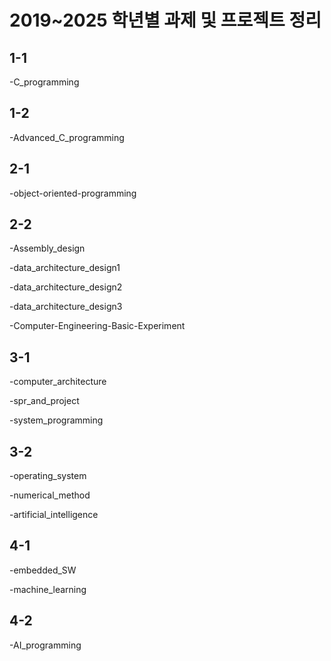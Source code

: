 2019~2025 학년별 과제 및 프로젝트 정리
====================================
1-1
----
  -C_programming
  
1-2
----
  -Advanced_C_programming
  
2-1
-----
  -object-oriented-programming
  
2-2
-----
  -Assembly_design
  
  -data_architecture_design1
  
  -data_architecture_design2
  
  -data_architecture_design3
  
  -Computer-Engineering-Basic-Experiment
  
3-1
-----
  -computer_architecture
  
  -spr_and_project
  
  -system_programming
  
3-2
-----
  -operating_system
  
  -numerical_method
  
  -artificial_intelligence
  
4-1
-----
  -embedded_SW
  
  -machine_learning
  
4-2
-----
  -AI_programming
  
